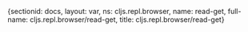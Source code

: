 {sectionid: docs, layout: var, ns: cljs.repl.browser, name: read-get, full-name: cljs.repl.browser/read-get,
  title: cljs.repl.browser/read-get}
